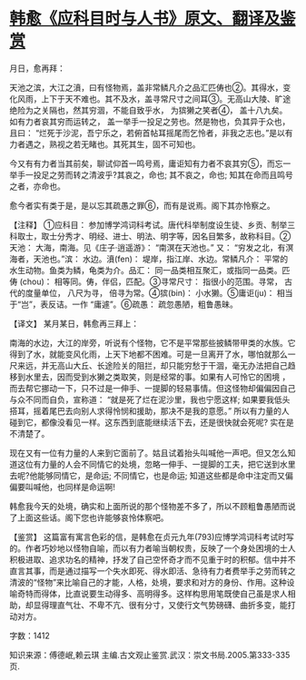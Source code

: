 # [韩愈《应科目时与人书》原文、翻译及鉴赏](https://www.vrrw.net/wx/14108.html)

月日，愈再拜：

天池之滨，大江之濆，曰有怪物焉，盖非常鳞凡介之品汇匹俦也②。其得水，变化风雨，上下于天不难也。其不及水，盖寻常尺寸之间耳③。无高山大陵、旷途绝险为之关隔也，然其穷涸，不能自致乎水， 为㺍獭之笑者④， 盖十八九矣。 如有力者哀其穷而运转之， 盖一举手一投足之劳也。然是物也，负其异于众也，且曰： “烂死于沙泥，吾宁乐之，若俯首帖耳摇尾而乞怜者，非我之志也。”是以有力者遇之，熟视之若无睹也。其死其生，固不可知也。

今又有有力者当其前矣，聊试仰首一鸣号焉，庸讵知有力者不哀其穷⑤，而忘一举手一投足之劳而转之清波乎?其哀之，命也; 其不哀之，命也; 知其在命而且鸣号之者，亦命也。

愈今者实有类于是，是以忘其疏愚之罪⑥，而有是说焉。阁下其亦怜察之。

【注释】 ①应科目： 参加博学鸿词科考试。唐代科举制度设生徒、乡贡、制举三科取士，取士分秀才、明经、进士、明法、明字等，因名目繁多，故称科目。②天池： 大海，南海。见《庄子·逍遥游》： “南溟在天池也。” 又： “穷发之北，有溟海者，天池也。”滨： 水边。濆(fen)： 堤岸，指江岸、水边。常鳞凡介： 平常的水生动物。鱼类为鳞，龟类为介。品汇： 同一品类相互聚汇，或指同一品类。匹俦 (chou)： 相等同。俦，伴侣，匹配。③寻常尺寸： 指很小的范围。寻常， 古代的度量单位， 八尺为寻， 倍寻为常。④㺍(bin)： 小水獭。⑤庸讵(ju)： 相当于“岂”，表反诘。一作 “庸遽”。⑥疏愚： 疏忽愚陋，粗鲁愚昧。



【译文】 某月某日，韩愈再三拜上：

南海的水边，大江的岸旁，听说有个怪物，它不是平常那些披鳞带甲类的水族。它得到了水，就能变风化雨，上天下地都不困难。可是一旦离开了水，哪怕就那么一尺来远，并无高山大丘、长途险关的阻拦，却只能穷愁于干涸，毫无办法把自己趋移到水里去，因而受到水獭之类取笑，则是经常的事。如果有人可怜它的困境 ，而去帮它挪动一下，只不过是一伸手、一提脚的轻易事情。但这怪物却偏偏因自己与众不同而自负，宣称道： “就是死了烂在泥沙里，我也宁愿这样; 如果要我低头搭耳，摇着尾巴去向别人求得怜悯和援助，那决不是我的意愿。” 所以有力量的人碰到它，都像没看见一样。这东西到底能继续活下去，还是很快就会死呢? 实在是不清楚了。

现在又有一位有力量的人来到它面前了。姑且试着抬头叫喊他一声吧。但又怎么知道这位有力量的人会不同情它的处境，忽略一伸手、一提脚的工夫，把它送到水里去呢?他能够同情它，是命运; 不同情它，也是命运; 知道这些都是命中注定而又偏偏要叫喊他，也同样是命运啊!

韩愈我今天的处境，确实和上面所说的那个怪物差不多了，所以不顾粗鲁愚陋而说了上面这些话。阁下您也许能够哀怜体察吧。

【鉴赏】 这篇富有寓言色彩的信，是韩愈在贞元九年(793)应博学鸿词科考试时写的。作者巧妙地以怪物自喻，而以有力者喻当朝权贵，反映了一个身处困境的士人积极进取、追求功名的精神，抒发了自己空怀奇才而不见重于时的积郁。信中并不直言其事，而是通过描写一个失水即死、得水即活、急待有力者费举手之劳而转之清波的“怪物”来比喻自己的才能，人格，处境，要求和对方的身份、作用。这种设喻奇特而得体，比直说要生动得多、高明得多。这样构思用笔既使自己虽是求人相助，却显得理直气壮、不卑不亢、很有分寸，又使行文气势磅礴、曲折多变，能打动对方。

字数：1412

知识来源：傅德岷,赖云琪 主编.古文观止鉴赏.武汉：崇文书局.2005.第333-335页.

